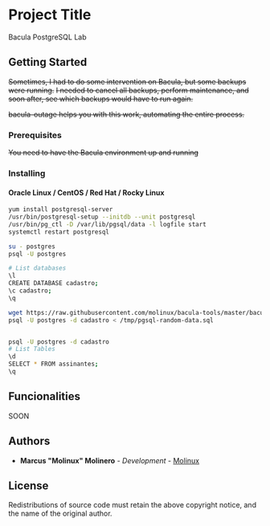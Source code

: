 # Project Title

Bacula PostgreSQL Lab

## Getting Started

~~Sometimes, I had to do some intervention on Bacula, but some backups were running.~~
~~I needed to cancel all backups, perform maintenance, and soon after, see which backups would have to run again.~~

~~bacula-outage helps you with this work, automating the entire process.~~

### Prerequisites

~~You need to have the Bacula environment up and running~~

### Installing

#### Oracle Linux / CentOS / Red Hat / Rocky Linux

```bash
yum install postgresql-server
/usr/bin/postgresql-setup --initdb --unit postgresql
/usr/bin/pg_ctl -D /var/lib/pgsql/data -l logfile start
systemctl restart postgresql

su - postgres
psql -U postgres

# List databases
\l
CREATE DATABASE cadastro;
\c cadastro;
\q

wget https://raw.githubusercontent.com/molinux/bacula-tools/master/bacula-postgresql-lab/pgsql-random-data.sql
psql -U postgres -d cadastro < /tmp/pgsql-random-data.sql


psql -U postgres -d cadastro
# List Tables
\d 
SELECT * FROM assinantes;
\q
```

## Funcionalities

SOON

## Authors

* **Marcus "Molinux" Molinero** - *Development* - [Molinux](https://github.com/molinux)

## License

 Redistributions of source code must retain the above copyright notice, and the name of the original author.
